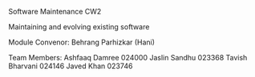 Software Maintenance CW2

Maintaining and evolving existing software

Module Convenor: Behrang Parhizkar (Hani)

Team Members:
Ashfaaq Damree 024000
Jaslin Sandhu 023368
Tavish Bharvani 024146
Javed Khan 023746



